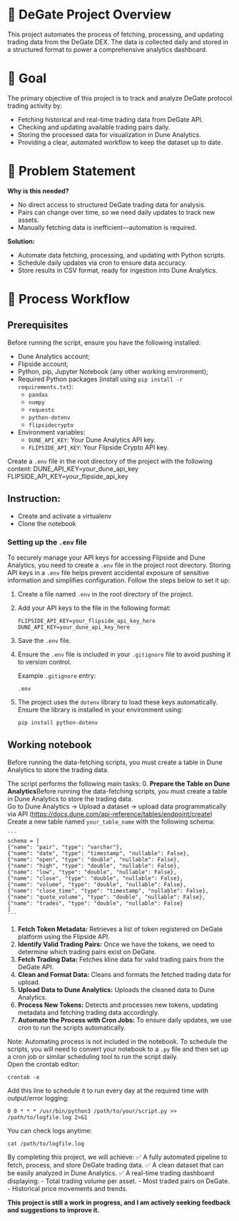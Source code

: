 # 📌 DeGate Project Overview
This project automates the process of fetching, processing, and updating trading data from the DeGate DEX. The data is collected daily and stored in a structured format to power a comprehensive analytics dashboard.

# 🎯 Goal
The primary objective of this project is to track and analyze DeGate protocol trading activity by:

- Fetching historical and real-time trading data from DeGate API.
- Checking and updating available trading pairs daily.
- Storing the processed data for visualization in Dune Analytics.
- Providing a clear, automated workflow to keep the dataset up to date.

# 🚨 Problem Statement
**Why is this needed?**
- No direct access to structured DeGate trading data for analysis.
- Pairs can change over time, so we need daily updates to track new assets.
- Manually fetching data is inefficient—automation is required.

**Solution:** 
- Automate data fetching, processing, and updating with Python scripts.
- Schedule daily updates via cron to ensure data accuracy.
- Store results in CSV format, ready for ingestion into Dune Analytics.

# 🔄 Process Workflow

## Prerequisites
Before running the script, ensure you have the following installed:

- Dune Analytics account;
- Flipside account;
- Python, pip, Jupyter Notebook (any other working environment);
- Required Python packages (install using `pip install -r requirements.txt`):
    -   `pandas`
    -   `numpy`
    -   `requests`
    -   `python-dotenv`
    -   `flipsidecrypto`
- Environment variables:
    -   `DUNE_API_KEY`: Your Dune Analytics API key.
    -   `FLIPSIDE_API_KEY`: Your Flipside Crypto API key.

Create a `.env` file in the root directory of the project with the following content:
DUNE_API_KEY=your_dune_api_key
FLIPSIDE_API_KEY=your_flipside_api_key

## Instruction:
- Create and activate a virtualenv
- Clone the notebook
  
### Setting up the `.env` file

To securely manage your API keys for accessing Flipside and Dune Analytics, you need to create a `.env` file in the project root directory. Storing API keys in a `.env` file helps prevent accidental exposure of sensitive information and simplifies configuration. Follow the steps below to set it up:

1. Create a file named `.env` in the root directory of the project.
2. Add your API keys to the file in the following format:

   ```env
   FLIPSIDE_API_KEY=your_flipside_api_key_here
   DUNE_API_KEY=your_dune_api_key_here
   ```

3. Save the `.env` file.
4. Ensure the `.env` file is included in your `.gitignore` file to avoid pushing it to version control.

   Example `.gitignore` entry:
   ```gitignore
   .env
   ```

5. The project uses the `dotenv` library to load these keys automatically. Ensure the library is installed in your environment using:

   ```bash
   pip install python-dotenv
   ```

## Working notebook
Before running the data-fetching scripts, you must create a table in Dune Analytics to store the trading data.

The script performs the following main tasks:
0. **Prepare the Table on Dune Analytics**Before running the data-fetching scripts, you must create a table in Dune Analytics to store the trading data.                    
   Go to Dune Analytics -> Upload a dataset -> upload data programmatically via API (https://docs.dune.com/api-reference/tables/endpoint/create)       
   Create a new table named `your_table_name` with the following schema:

    ```
    schema = [
    {"name": "pair", "type": "varchar"},
    {"name": "date", "type": "timestamp", "nullable": False},
    {"name": "open", "type": "double", "nullable": False},
    {"name": "high", "type": "double", "nullable": False}, 
    {"name": "low", "type": "double", "nullable": False}, 
    {"name": "close", "type": "double", "nullable": False}, 
    {"name": "volume", "type": "double", "nullable": False}, 
    {"name": "close_time", "type": "timestamp", "nullable": False},
    {"name": "quote_volume", "type": "double", "nullable": False},
    {"name": "trades", "type": "double", "nullable": False}
    ]
    ```
1.  **Fetch Token Metadata:** Retrieves a list of token registered on DeGate platform using the Flipside API.
2.  **Identify Valid Trading Pairs:** Once we have the tokens, we need to determine which trading pairs exist on DeGate.
3.  **Fetch Trading Data:** Fetches kline data for valid trading pairs from the DeGate API.
4.  **Clean and Format Data:** Cleans and formats the fetched trading data for upload.
5.  **Upload Data to Dune Analytics:** Uploads the cleaned data to Dune Analytics.
6.  **Process New Tokens:** Detects and processes new tokens, updating metadata and fetching trading data accordingly.
7.  **Automate the Process with Cron Jobs:** To ensure daily updates, we use cron to run the scripts automatically. 

Note: Automating process is not included in the notebook. 
To schedule the scripts, you will need to convert your notebook to a `.py` file and then set up a cron job or similar scheduling tool to run the script daily.  
Open the crontab editor:
```
crontab -e

```
Add this line to schedule it to run every day at the required time with output/error logging:
```
0 0 * * * /usr/bin/python3 /path/to/your/script.py >> /path/to/logfile.log 2>&1
```
You can check logs anytime:
```
cat /path/to/logfile.log

```



By completing this project, we will achieve:
✅ A fully automated pipeline to fetch, process, and store DeGate trading data.
✅ A clean dataset that can be easily analyzed in Dune Analytics.
✅ A real-time trading dashboard displaying:
    - Total trading volume per asset.
    - Most traded pairs on DeGate.
    - Historical price movements and trends.


**This project is still a work in progress, and I am actively seeking feedback and suggestions to improve it.**



